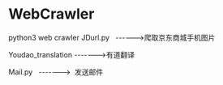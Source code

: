 # WebCrawler
python3 web crawler
JDurl.py    ------>爬取京东商城手机图片

Youdao_translation   ------->有道翻译

Mail.py    ------->  发送邮件
